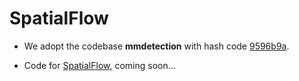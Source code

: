 # SpatialFlow

- We adopt the codebase **mmdetection** with hash code 
[9596b9a](https://github.com/open-mmlab/mmdetection/tree/9596b9a4c916ae601f9a8a641c3a0ea47265abec).

- Code for [SpatialFlow](https://arxiv.org/abs/1910.08787), coming soon...
